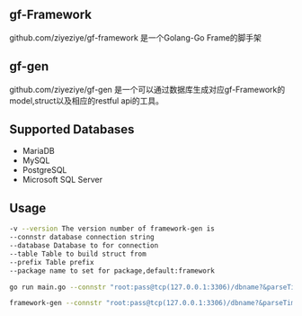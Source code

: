 ## gf-Framework
github.com/ziyeziye/gf-framework
是一个Golang-Go Frame的脚手架

## gf-gen
github.com/ziyeziye/gf-gen
是一个可以通过数据库生成对应gf-Framework的model,struct以及相应的restful api的工具。

## Supported Databases
- MariaDB
- MySQL
- PostgreSQL
- Microsoft SQL Server

## Usage

```BASH
-v --version The version number of framework-gen is
--connstr database connection string
--database Database to for connection
--table Table to build struct from
--prefix Table prefix
--package name to set for package,default:framework

go run main.go --connstr "root:pass@tcp(127.0.0.1:3306)/dbname?&parseTime=True" --package github.com/ziyeziye/gf-framework --prefix gf_ --json --guregu --rest

framework-gen --connstr "root:pass@tcp(127.0.0.1:3306)/dbname?&parseTime=True" --prefix gf_ --json --guregu --rest
```

